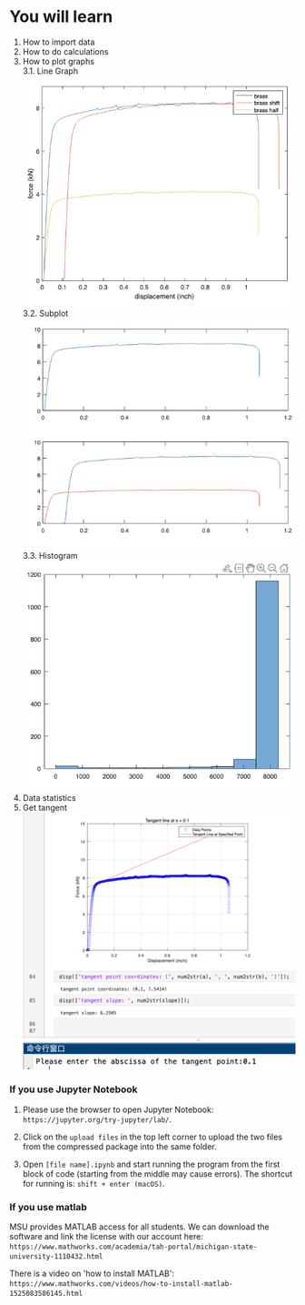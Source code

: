 # You will learn

1. How to import data
2. How to do calculations
3. How to plot graphs \
3.1. Line Graph \
   ![error](/pic/2.png)
3.2. Subplot \
   ![error](/pic/3.png)
3.3. Histogram
   ![error](/pic/4.png)
5. Data statistics
6. Get tangent
   ![error](/pic/1.png)

### If you use Jupyter Notebook
1. Please use the browser to open Jupyter Notebook: `https://jupyter.org/try-jupyter/lab/`.

2. Click on the `upload files` in the top left corner to upload the two files from the
compressed package into the same folder.

3. Open `[file name].ipynb` and start running the program from the first block of code (starting from the middle may cause errors). The shortcut for running is: `shift + enter (macOS)`.

### If you use matlab
MSU provides MATLAB access for all students. We can download the software and link the license with our account here: 
`https://www.mathworks.com/academia/tah-portal/michigan-state-university-1110432.html`

There is a video on 'how to install MATLAB':
`https://www.mathworks.com/videos/how-to-install-matlab-1525083586145.html`
